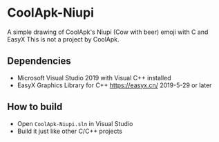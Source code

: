# CoolApk-Niupi
A simple drawing of CoolApk's Niupi (Cow with beer) emoji with C and EasyX
This is not a project by CoolApk.

## Dependencies

- Microsoft Visual Studio 2019 with Visual C++ installed
- EasyX Graphics Library for C++ <https://easyx.cn/> 2019-5-29 or later

## How to build

- Open `CoolApk-Niupi.sln` in Visual Studio
- Build it just like other C/C++ projects
